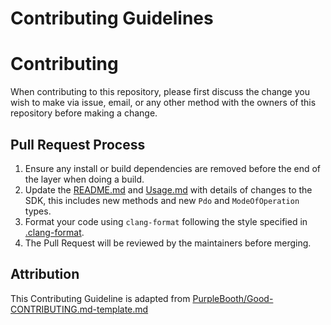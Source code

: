# Contributing Guidelines

# Contributing

When contributing to this repository, please first discuss the change you wish to make via issue, email, or any other method with the owners of this repository before making a change.

## Pull Request Process

1. Ensure any install or build dependencies are removed before the end of the layer when doing a build.
2. Update the [README.md](README.md) and [Usage.md](doc/Usage.md) with details of changes to the SDK, this includes new methods and new `Pdo` and `ModeOfOperation` types.
3. Format your code using `clang-format` following the style specified in [.clang-format](.clang-format).
4. The Pull Request will be reviewed by the maintainers before merging.

## Attribution

This Contributing Guideline is adapted from [PurpleBooth/Good-CONTRIBUTING.md-template.md](https://gist.github.com/PurpleBooth/b24679402957c63ec426)